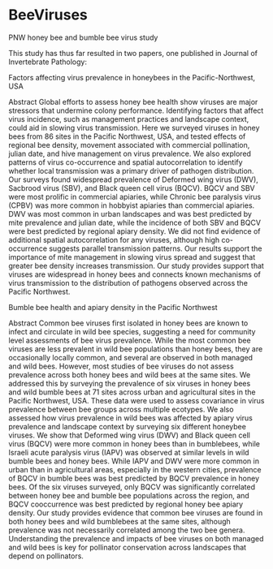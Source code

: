 # BeeViruses
PNW honey bee and bumble bee virus study

This study has thus far resulted in two papers, one published in Journal of Invertebrate Pathology:


Factors affecting virus prevalence in honeybees in the Pacific-Northwest, USA 

Abstract
Global efforts to assess honey bee health show viruses are major stressors that undermine colony performance. Identifying factors that affect virus incidence, such as management practices and landscape context, could aid in slowing virus transmission. Here we surveyed viruses in honey bees from 86 sites in the Pacific Northwest, USA, and tested effects of regional bee density, movement associated with commercial pollination, julian date, and hive management on virus prevalence. We also explored patterns of virus co-occurrence and spatial autocorrelation to identify whether local transmission was a primary driver of pathogen distribution. Our surveys found widespread prevalence of Deformed wing virus (DWV), Sacbrood virus (SBV), and Black queen cell virus (BQCV). BQCV and SBV were most prolific in commercial apiaries, while Chronic bee paralysis virus (CPBV) was more common in hobbyist apiaries than commercial apiaries. DWV was most common in urban landscapes and was best predicted by mite prevalence and julian date, while the incidence of both SBV and BQCV were best predicted by regional apiary density. We did not find evidence of additional spatial autocorrelation for any viruses, although high co-occurrence suggests parallel transmission patterns. Our results support the importance of mite management in slowing virus spread and suggest that greater bee density increases transmission. Our study provides support that viruses are widespread in honey bees and connects known mechanisms of virus transmission to the distribution of pathogens observed across the Pacific Northwest.


Bumble bee health and apiary density in the Pacific Northwest

Abstract
Common bee viruses first isolated in honey bees are known to infect and circulate in wild bee species, suggesting a need for community level assessments of bee virus prevalence. While the most common bee viruses are less prevalent in wild bee populations than honey bees, they are occasionally locally common, and several are observed in both managed and wild bees. However, most studies of bee viruses do not assess prevalence across both honey bees and wild bees at the same sites. We addressed this by surveying the prevalence of six viruses in honey bees and wild bumble bees at 71 sites across urban and agricultural sites in the Pacific Northwest, USA. These data were used to assess covariance in virus prevalence between bee groups across multiple ecotypes. We also assessed how virus prevalence in wild bees was affected by apiary virus prevalence and landscape context by surveying six different honeybee viruses. We show that Deformed wing virus (DWV) and Black queen cell virus (BQCV) were more common in honey bees than in bumblebees, while Israeli acute paralysis virus (IAPV) was observed at similar levels in wild bumble bees and honey bees. While IAPV and DWV were more common in urban than in agricultural areas, especially in the western cities, prevalence of BQCV in bumble bees was best predicted by BQCV prevalence in honey bees. Of the six viruses surveyed, only BQCV was significantly correlated between honey bee and bumble bee populations across the region, and BQCV cooccurrence was best predicted by regional honey bee apiary density. Our study provides evidence that common bee viruses are found in both honey bees and wild bumblebees at the same sites, although prevalence was not necessarily correlated among the two bee genera. Understanding the prevalence and impacts of bee viruses on both managed and wild bees is key for pollinator conservation across landscapes that depend on pollinators.
